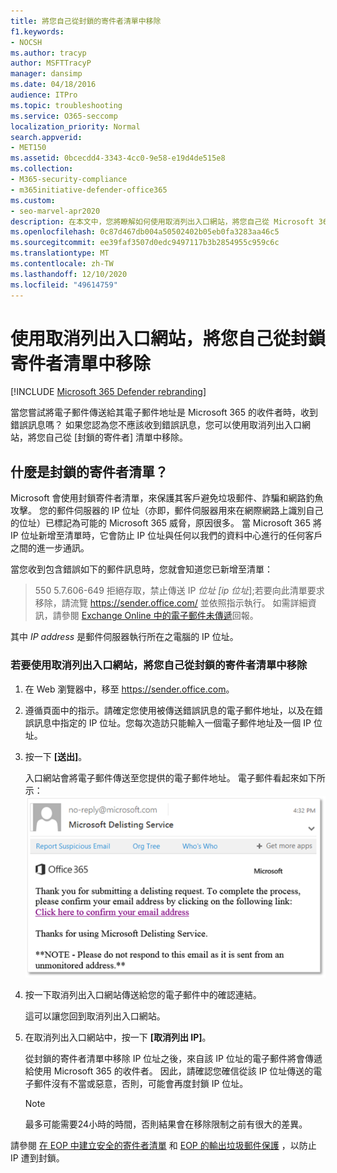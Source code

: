 ```yaml
---
title: 將您自己從封鎖的寄件者清單中移除
f1.keywords:
- NOCSH
ms.author: tracyp
author: MSFTTracyP
manager: dansimp
ms.date: 04/18/2016
audience: ITPro
ms.topic: troubleshooting
ms.service: O365-seccomp
localization_priority: Normal
search.appverid:
- MET150
ms.assetid: 0bcecdd4-3343-4cc0-9e58-e19d4de515e8
ms.collection:
- M365-security-compliance
- m365initiative-defender-office365
ms.custom:
- seo-marvel-apr2020
description: 在本文中，您將瞭解如何使用取消列出入口網站，將您自己從 Microsoft 365 封鎖的寄件者清單中移除。
ms.openlocfilehash: 0c87d467db004a50502402b05eb0fa3283aa46c5
ms.sourcegitcommit: ee39faf3507d0edc9497117b3b2854955c959c6c
ms.translationtype: MT
ms.contentlocale: zh-TW
ms.lasthandoff: 12/10/2020
ms.locfileid: "49614759"
---
```

# <a name="use-the-delist-portal-to-remove-yourself-from-the-blocked-senders-list"></a>使用取消列出入口網站，將您自己從封鎖寄件者清單中移除

[!INCLUDE [Microsoft 365 Defender rebranding](../includes/microsoft-defender-for-office.md)]


當您嘗試將電子郵件傳送給其電子郵件地址是 Microsoft 365 的收件者時，收到錯誤訊息嗎？ 如果您認為您不應該收到錯誤訊息，您可以使用取消列出入口網站，將您自己從 [封鎖的寄件者] 清單中移除。

## <a name="what-is-the-blocked-senders-list"></a>什麼是封鎖的寄件者清單？

Microsoft 會使用封鎖寄件者清單，來保護其客戶避免垃圾郵件、詐騙和網路釣魚攻擊。 您的郵件伺服器的 IP 位址（亦即，郵件伺服器用來在網際網路上識別自己的位址）已標記為可能的 Microsoft 365 威脅，原因很多。 當 Microsoft 365 將 IP 位址新增至清單時，它會防止 IP 位址與任何以我們的資料中心進行的任何客戶之間的進一步通訊。

當您收到包含錯誤如下的郵件訊息時，您就會知道您已新增至清單：

> 550 5.7.606-649 拒絕存取，禁止傳送 IP _位址 [ip 位址_];若要向此清單要求移除，請流覽 <https://sender.office.com/> 並依照指示執行。 如需詳細資訊，請參閱 [Exchange Online 中的電子郵件未傳遞](https://docs.microsoft.com/Exchange/mail-flow-best-practices/non-delivery-reports-in-exchange-online/non-delivery-reports-in-exchange-online)回報。

其中  _IP address_ 是郵件伺服器執行所在之電腦的 IP 位址。

### <a name="to-use-delist-portal-to-remove-yourself-from-the-blocked-senders-list"></a>若要使用取消列出入口網站，將您自己從封鎖的寄件者清單中移除

1. 在 Web 瀏覽器中，移至 <https://sender.office.com>。

2. 遵循頁面中的指示。請確定您使用被傳送錯誤訊息的電子郵件地址，以及在錯誤訊息中指定的 IP 位址。您每次造訪只能輸入一個電子郵件地址及一個 IP 位址。

3. 按一下 **[送出]**。

    入口網站會將電子郵件傳送至您提供的電子郵件地址。 電子郵件看起來如下所示： ![ 透過取消列出入口網站提交要求時，收到的電子郵件螢幕擷取畫面](../../media/bf13e4f7-f68c-4e46-baa7-b6ab4cfc13f3.png)

4. 按一下取消列出入口網站傳送給您的電子郵件中的確認連結。

    這可以讓您回到取消列出入口網站。

5. 在取消列出入口網站中，按一下 **[取消列出 IP]**。

    從封鎖的寄件者清單中移除 IP 位址之後，來自該 IP 位址的電子郵件將會傳遞給使用 Microsoft 365 的收件者。 因此，請確認您確信從該 IP 位址傳送的電子郵件沒有不當或惡意，否則，可能會再度封鎖 IP 位址。

    > [!NOTE]
    > 最多可能需要24小時的時間，否則結果會在移除限制之前有很大的差異。

請參閱 [在 EOP 中建立安全的寄件者清單](create-safe-sender-lists-in-office-365.md) 和 [EOP 的輸出垃圾郵件保護](outbound-spam-controls.md) ，以防止 IP 遭到封鎖。
